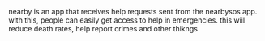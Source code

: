  nearby is an app that receives help requests sent from the nearbysos app.                                                                with this, people can easily get access to help in emergencies.
this wiil reduce death rates, help report crimes and other thikngs
